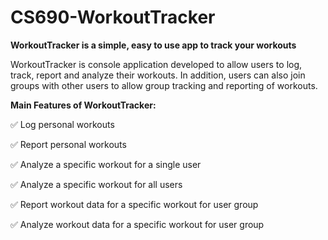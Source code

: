 # CS690-WorkoutTracker

**WorkoutTracker is a simple, easy to use app to track your workouts**

WorkoutTracker is console application developed to allow users to log, track, report and analyze their workouts. In addition, users can also join groups with other users to allow group tracking and reporting of workouts. 

**Main Features of WorkoutTracker:**

✅ Log personal workouts

✅ Report personal workouts

✅ Analyze a specific workout for a single user

✅ Analyze a specific workout for all users

✅ Report workout data for a specific workout for user group

✅ Analyze workout data for a specific workout for user group

